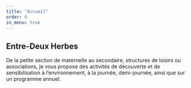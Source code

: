 ```yaml
---
title: "Accueil"
order: 0
in_menu: true
---
```

## Entre-Deux Herbes
De la petite section de maternelle au secondaire, structures de loisirs ou associations, je vous propose des activités de découverte et de sensibilisation 
à l’environnement, à la journée, demi-journée, ainsi que sur un programme annuel. 